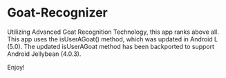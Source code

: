 Goat-Recognizer
===============

Utilizing Advanced Goat Recognition Technology, this app ranks above all.
This app uses the isUserAGoat() method, which was updated in Android L (5.0). The updated isUserAGoat method has been backported to support Android Jellybean (4.0.3).

Enjoy!
